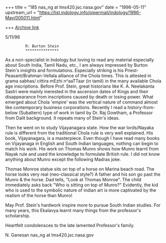 +++
title = "185 nas_ng at lms420.jsc.nasa.gov"
date = "1996-05-11"
upstream_url = "https://list.indology.info/pipermail/indology/1996-May/005011.html"

+++
[Archive link](https://list.indology.info/pipermail/indology/1996-May/005011.html)


5/11/96

             R: Burton Stein
             ***************

As a non-specialist in Indology but loving to read any material
especially about South India, Tamil Nadu, etc., I am always impressed
by Burton Stein's insights and formulations. Especially striking
is his Priest-Peasant/Brahman-Vellala alliance of the Chola times.
This is attested  in  grama sabhas/ cittira mEzhi n^aaTTaar 
(in tamil) in the many available Chola age inscriptions. Before Prof. Stein,
great historians like K. A. Neelakanta Sastri were mainly inerested
in the ascension dates of Kings and their disappearance from inscriptions 
caused by death or losing power. What emerged about Chola 'empire'
was the vertical nature of command almost like contemporary business
corporations. Recently I read a history-from-below 
(Subaltern) type of work in tamil by Dr. Raj Gowtham, a 
Professor from Dalit background. It repeats many of Stein's ideas.

Then he went on to study Vijayanagara state. How the war lords/Nayaka rule
is different from the traditional Chola rule is very well explained.
His book, Vijayanagara, is a masterpiece. Even though I have read many 
books on Vijayanaga in English and South Indian languages, nothing
can begin to match his work. His work on Thomas Munro shows how Munro
learnt from Nayak rule and used the knowledge to formulate British rule.
I did not know anything about Munro except the following Madras joke. 

Thomas Monroe statue sits on top of a horse on Marina beach road. 
The horse looks very real (neo-classical style?)
A father and his son go past the Munro & the horse. Dad tells, "Look
at Thomas Monroe". The child immediately asks back "Who is sitting on top
of Munro?" Evidently, the kid who is used to the symbolic nature of indian art
is more captivated by the realism of the horse than Munro!


May Prof. Stein's hardwork inspire more to pursue South Indian studies.
For many years, this Ekalavya learnt many things from the professor's
scholarship.

Heartfelt condolensces to the late lamented Professor's family.

N. Ganesan
nas_ng at lms420.jsc.nasa.gov






